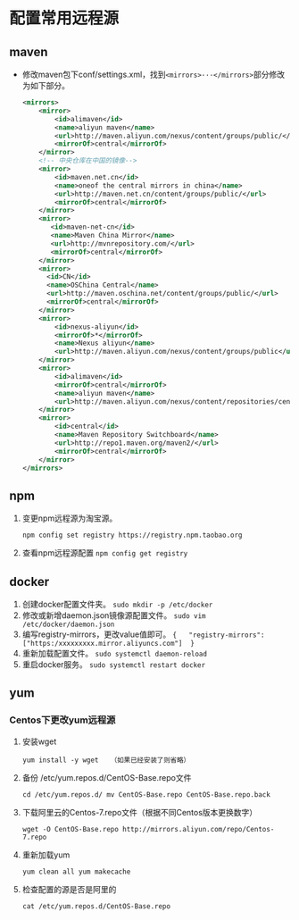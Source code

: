 # 配置常用远程源

## maven

* 修改maven包下conf/settings.xml，找到`<mirrors>···</mirrors>`部分修改为如下部分。

    ```xml
    <mirrors>
        <mirror> 
            <id>alimaven</id> 
            <name>aliyun maven</name> 
            <url>http://maven.aliyun.com/nexus/content/groups/public/</url> 
            <mirrorOf>central</mirrorOf> 
        </mirror> 
        <!-- 中央仓库在中国的镜像-->
        <mirror>
            <id>maven.net.cn</id>
            <name>oneof the central mirrors in china</name>
            <url>http://maven.net.cn/content/groups/public/</url>
            <mirrorOf>central</mirrorOf>
        </mirror>
        <mirror>  
           <id>maven-net-cn</id>  
           <name>Maven China Mirror</name>  
           <url>http://mvnrepository.com/</url>
           <mirrorOf>central</mirrorOf>  
        </mirror>
        <mirror>
          <id>CN</id>
          <name>OSChina Central</name>
          <url>http://maven.oschina.net/content/groups/public/</url>
          <mirrorOf>central</mirrorOf>
        </mirror>
        <mirror>
            <id>nexus-aliyun</id>
            <mirrorOf>*</mirrorOf>
            <name>Nexus aliyun</name>
            <url>http://maven.aliyun.com/nexus/content/groups/public</url>
        </mirror>
        <mirror> 
            <id>alimaven</id>
            <mirrorOf>central</mirrorOf>
            <name>aliyun maven</name>
            <url>http://maven.aliyun.com/nexus/content/repositories/central/</url>
        </mirror>
        <mirror>
            <id>central</id>
            <name>Maven Repository Switchboard</name>
            <url>http://repo1.maven.org/maven2/</url>
            <mirrorOf>central</mirrorOf>
        </mirror>
    </mirrors>
    ```

## npm

1. 变更npm远程源为淘宝源。

    `
    npm config set registry https://registry.npm.taobao.org
    `

2. 查看npm远程源配置
    `
    npm config get registry
    `

## docker
1. 创建docker配置文件夹。
    `
    sudo mkdir -p /etc/docker
    `
2. 修改或新增daemon.json镜像源配置文件。
    `
    sudo vim /etc/docker/daemon.json 
    `
3. 编写registry-mirrors，更改value值即可。
    `
    {  
        "registry-mirrors": ["https:/xxxxxxxxx.mirror.aliyuncs.com"] 
    } 
    `
4. 重新加载配置文件。
    `
    sudo systemctl daemon-reload
    `
5. 重启docker服务。
    `
    sudo systemctl restart docker 
    `

## yum

### Centos下更改yum远程源

1. 安装wget

    `
    yum install -y wget   （如果已经安装了则省略）
    `

2. 备份  /etc/yum.repos.d/CentOS-Base.repo文件

    `
    cd /etc/yum.repos.d/
    mv CentOS-Base.repo CentOS-Base.repo.back
    `

3. 下载阿里云的Centos-7.repo文件（根据不同Centos版本更换数字）

    `
    wget -O CentOS-Base.repo http://mirrors.aliyun.com/repo/Centos-7.repo
    `

4. 重新加载yum

    `
    yum clean all
    yum makecache
    `

5. 检查配置的源是否是阿里的

    `
     cat /etc/yum.repos.d/CentOS-Base.repo
    `




